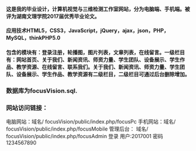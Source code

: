 ﻿#### 这是我的毕业设计，计算机视觉与三维检测工作室网站，分为电脑端、手机端。被评为湖南文理学院2017届优秀毕业论文。
  


#### 应用技术HTML5，CSS3，JavaScript，jQuery，ajax，json，PHP，MySQL，thinkPHP5.0
  


#### 包含的模块有：登录注册，轮播图，图片列表，文章列表，在线留言。一级栏目有：网站首页、关于我们、新闻资讯、师资力量、学生团队、设备展示、学生作品、教学资源、在线留言、联系我们。关于我们、新闻资讯、师资力量、学生团队、设备展示、学生作品、教学资源有二级栏目，二级栏目可通过后台删除增加。
  


### 数据库为focusVision.sql.
### 网站访问链接：
电脑网站：域名/ focusVision/public/index.php/focusPc
手机网站：域名/ focusVision/public/index.php/focusMobile
管理后台：
域名/ focusVision/public/index.php/focusAdmin 登录 用户:2017001 密码1234567890
